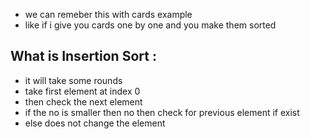 - we can remeber this with cards example
- like if i give you cards one by one and you make them sorted
## What is Insertion Sort :
- it will take some rounds
- take first element at index 0
- then check the next element 
- if the no is smaller then no then check for previous element if exist
- else does not change the element
